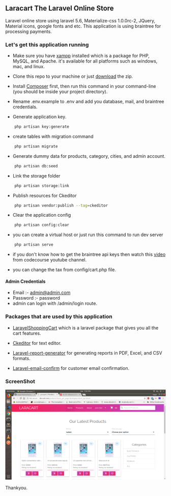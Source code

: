## Laracart The Laravel Online Store
Laravel online store using laravel 5.6, Materialize-css 1.0.0rc-2, JQuery, Material icons, google fonts and etc. This application is using braintree for processing payments.

### Let's get this application running
- Make sure you have [xampp](https://www.apachefriends.org/index.html) installed which is a package for PHP, MySQL, and Apache. it's available for all platforms such as windows, mac, and linux.

- Clone this repo to your machine or just [download](https://github.com/SagarMaheshwary/laracart/archive/master.zip) the zip.

- Install [Composer](https://getcomposer.org) first, then run this command in your command-line (you should be inside your project directory).

- Rename .env.example to .env and add you database, mail, and braintree credentials.

- Generate application key.
```bash
    php artisan key:generate
```
- create tables with migration command
```bash
    php artisan migrate
```

- Generate dummy data for products, category, cities, and admin account.
```bash
    php artisan db:seed
```

- Link the storage folder
```bash
    php artisan storage:link
```

- Publish resources for Ckeditor
```bash
    php artisan vendor:publish --tag=ckeditor
```

- Clear the application config
```bash
    php artisan config:clear
```

- you can create a virtual host or just run this command to run dev server
```bash
    php artisan serve
```

- if you don't know how to get the braintree api keys then watch this [video](https://www.youtube.com/watch?v=6NjTrtZ0Uhc&list=PLfdtiltiRHWH9JN1NBpJRFUhN96KBfPmd&index=3) from codecourse youtube channel.

- you can change the tax from config/cart.php file.

#### Admin Credentials
- Email :- admin@admin.com
- Password :- password
- admin can login with /admin/login route.

### Packages that are used by this application
- [LaravelShoppingCart](https://github.com/Crinsane/LaravelShoppingcart) which is a laravel package that gives you all the cart features.

- [Ckeditor](https://github.com/UniSharp/laravel-ckeditor) for text editor.

- [Laravel-report-generator](https://github.com/Jimmy-JS/laravel-report-generator) for generating reports in PDF, Excel, and CSV formats.

- [Laravel-email-confirm](https://github.com/beyondcode/laravel-confirm-email) for customer email confirmation.

### ScreenShot

![screen shot](https://github.com/SagarMaheshwary/laracart/blob/master/screenshots/laracart.png)

Thankyou.